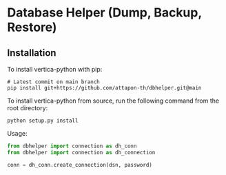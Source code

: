 # Database Helper (Dump, Backup, Restore)
> 

## Installation

To install vertica-python with pip:
```shell
# Latest commit on main branch
pip install git+https://github.com/attapon-th/dbhelper.git@main
```

To install vertica-python from source, run the following command from the root directory:
```
python setup.py install
```


Usage:

```python
from dbhelper import connection as dh_conn
from dbhelper import connection as dh_connection

conn = dh_conn.create_connection(dsn, password)

```
